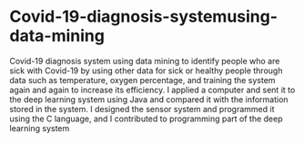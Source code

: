 # Covid-19-diagnosis-systemusing-data-mining
Covid-19 diagnosis system using data mining to identify people who are sick with Covid-19 by using other data for sick or healthy people through data such as temperature, oxygen percentage, and training the system again and again to increase its efficiency. I applied a computer and sent it to the deep learning system using Java and compared it with the information stored in the system. I designed the sensor system and programmed it using the C language, and I contributed to programming part of the deep learning system
